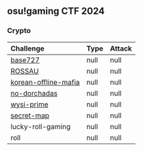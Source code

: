 ## osu!gaming CTF 2024
### Crypto
|Challenge|Type|Attack|
|:--|:--|:--|
|[base727](https://github.com/luongdv35/CTF-Writeups/tree/main/CTF%202024/osu!gaming%20CTF%202024/base727)|null|null|
|[ROSSAU](https://github.com/luongdv35/CTF-Writeups/tree/main/CTF%202024/osu!gaming%20CTF%202024/ROSSAU)|null|null|
|[korean-offline-mafia](https://github.com/luongdv35/CTF-Writeups/tree/main/CTF%202024/osu!gaming%20CTF%202024/korean-offline-mafia)|null|null|
|[no-dorchadas](https://github.com/luongdv35/CTF-Writeups/tree/main/CTF%202024/osu!gaming%20CTF%202024/no-dorchadas)|null|null|
|[wysi-prime](https://github.com/luongdv35/CTF-Writeups/tree/main/CTF%202024/osu!gaming%20CTF%202024/wysi-prime)|null|null|
|[secret-map](https://github.com/luongdv35/CTF-Writeups/tree/main/CTF%202024/osu!gaming%20CTF%202024/secret_map)|null|null|
|lucky-roll-gaming|null|null|
|roll|null|null|

